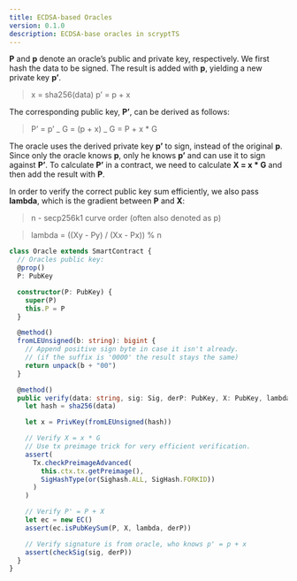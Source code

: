 ```yaml
---
title: ECDSA-based Oracles
version: 0.1.0
description: ECDSA-base oracles in scryptTS
---
```


**P** and **p** denote an oracle’s public and private key, respectively. We first hash the data to be signed. The result is added with **p**, yielding a new private key **p’**.

> x = sha256(data)
> p’ = p + x

The corresponding public key, **P’**, can be derived as follows:

> P’ = p’ _ G = (p + x) _ G = P + x \* G

The oracle uses the derived private key **p’** to sign, instead of the original **p**. Since only the oracle knows **p**, only he knows **p’** and can use it to sign against **P’**. To calculate **P’** in a contract, we need to calculate **X = x \* G** and then add the result with **P**.

In order to verify the correct public key sum efficiently, we also pass **lambda**, which is the gradient between **P** and **X**:

> n - secp256k1 curve order (often also denoted as p)

> lambda = ((Xy - Py) / (Xx - Px)) % n

```ts
class Oracle extends SmartContract {
  // Oracles public key:
  @prop()
  P: PubKey

  constructor(P: PubKey) {
    super(P)
    this.P = P
  }

  @method()
  fromLEUnsigned(b: string): bigint {
    // Append positive sign byte in case it isn't already.
    // (if the suffix is '0000' the result stays the same)
    return unpack(b + "00")
  }

  @method()
  public verify(data: string, sig: Sig, derP: PubKey, X: PubKey, lambda: bigint) {
    let hash = sha256(data)

    let x = PrivKey(fromLEUnsigned(hash))

    // Verify X = x * G
    // Use tx preimage trick for very efficient verification.
    assert(
      Tx.checkPreimageAdvanced(
        this.ctx.tx.getPreimage(),
        SigHashType(or(Sighash.ALL, SigHash.FORKID))
      )
    )

    // Verify P' = P + X
    let ec = new EC()
    assert(ec.isPubKeySum(P, X, lambda, derP))

    // Verify signature is from oracle, who knows p' = p + x
    assert(checkSig(sig, derP))
  }
}
```
